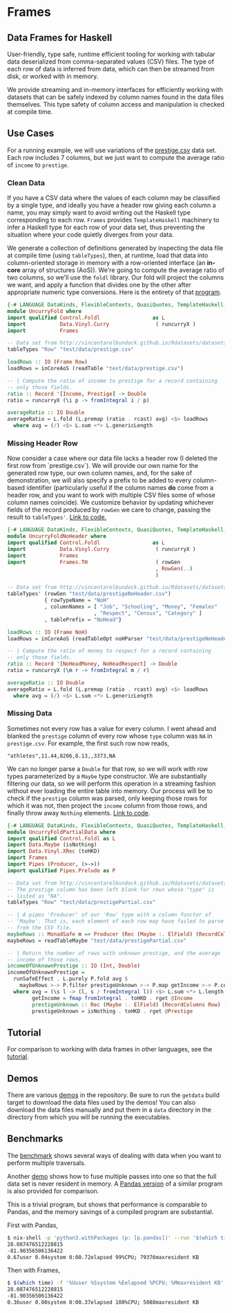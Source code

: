 # Frames


## Data Frames for Haskell

User-friendly, type safe, runtime efficient tooling for working with tabular data deserialized from comma-separated values (CSV) files. The type of each row of data is inferred from data, which can then be streamed from disk, or worked with in memory.

We provide streaming and in-memory interfaces for efficiently working with datasets that can be safely indexed by column names found in the data files themselves. This type safety of column access and manipulation is checked at compile time.


## Use Cases

For a running example, we will use variations of the [prestige.csv](http://vincentarelbundock.github.io/Rdatasets/datasets.html) data set. Each row includes 7 columns, but we just want to compute the average ratio of `income` to `prestige`.


### Clean Data

If you have a CSV data where the values of each column may be classified by a single type, and ideally you have a header row giving each column a name, you may simply want to avoid writing out the Haskell type corresponding to each row. `Frames` provides `TemplateHaskell` machinery to infer a Haskell type for each row of your data set, thus preventing the situation where your code quietly diverges from your data.

We generate a collection of definitions generated by inspecting the data file at compile time (using `tableTypes`), then, at runtime, load that data into column-oriented storage in memory with a row-oriented interface (an **in-core** array of structures (AoS)). We're going to compute the average ratio of two columns, so we'll use the `foldl` library. Our fold will project the columns we want, and apply a function that divides one by the other after appropriate numeric type conversions. Here is the entirety of that [program](https://github.com/acowley/Frames/tree/master/test/UncurryFold.hs).

```haskell
{-# LANGUAGE DataKinds, FlexibleContexts, QuasiQuotes, TemplateHaskell, TypeApplications #-}
module UncurryFold where
import qualified Control.Foldl                 as L
import           Data.Vinyl.Curry               ( runcurryX )
import           Frames

-- Data set from http://vincentarelbundock.github.io/Rdatasets/datasets.html
tableTypes "Row" "test/data/prestige.csv"

loadRows :: IO (Frame Row)
loadRows = inCoreAoS (readTable "test/data/prestige.csv")

-- | Compute the ratio of income to prestige for a record containing
-- only those fields.
ratio :: Record '[Income, Prestige] -> Double
ratio = runcurryX (\i p -> fromIntegral i / p)

averageRatio :: IO Double
averageRatio = L.fold (L.premap (ratio . rcast) avg) <$> loadRows
  where avg = (/) <$> L.sum <*> L.genericLength
```


### Missing Header Row

Now consider a case where our data file lacks a header row (I deleted the first row from \`prestige.csv\`). We will provide our own name for the generated row type, our own column names, and, for the sake of demonstration, we will also specify a prefix to be added to every column-based identifier (particularly useful if the column names **do** come from a header row, and you want to work with multiple CSV files some of whose column names coincide). We customize behavior by updating whichever fields of the record produced by `rowGen` we care to change, passing the result to `tableTypes'`. [Link to code.](https://github.com/acowley/Frames/tree/master/test/UncurryFoldNoHeader.hs)

```haskell
{-# LANGUAGE DataKinds, FlexibleContexts, QuasiQuotes, TemplateHaskell, TypeApplications #-}
module UncurryFoldNoHeader where
import qualified Control.Foldl                 as L
import           Data.Vinyl.Curry               ( runcurryX )
import           Frames
import           Frames.TH                      ( rowGen
                                                , RowGen(..)
                                                )

-- Data set from http://vincentarelbundock.github.io/Rdatasets/datasets.html
tableTypes' (rowGen "test/data/prestigeNoHeader.csv")
            { rowTypeName = "NoH"
            , columnNames = [ "Job", "Schooling", "Money", "Females"
                            , "Respect", "Census", "Category" ]
            , tablePrefix = "NoHead"}

loadRows :: IO (Frame NoH)
loadRows = inCoreAoS (readTableOpt noHParser "test/data/prestigeNoHeader.csv")

-- | Compute the ratio of money to respect for a record containing
-- only those fields.
ratio :: Record '[NoHeadMoney, NoHeadRespect] -> Double
ratio = runcurryX (\m r -> fromIntegral m / r)

averageRatio :: IO Double
averageRatio = L.fold (L.premap (ratio . rcast) avg) <$> loadRows
  where avg = (/) <$> L.sum <*> L.genericLength
```


### Missing Data

Sometimes not every row has a value for every column. I went ahead and blanked the `prestige` column of every row whose `type` column was `NA` in `prestige.csv`. For example, the first such row now reads,

    "athletes",11.44,8206,8.13,,3373,NA

We can no longer parse a `Double` for that row, so we will work with row types parameterized by a `Maybe` type constructor. We are substantially filtering our data, so we will perform this operation in a streaming fashion without ever loading the entire table into memory. Our process will be to check if the `prestige` column was parsed, only keeping those rows for which it was not, then project the `income` column from those rows, and finally throw away `Nothing` elements. [Link to code](https://github.com/acowley/Frames/tree/master/test/UncurryFoldPartialData.hs).

```haskell
{-# LANGUAGE DataKinds, FlexibleContexts, QuasiQuotes, TemplateHaskell, TypeApplications, TypeOperators #-}
module UncurryFoldPartialData where
import qualified Control.Foldl as L
import Data.Maybe (isNothing)
import Data.Vinyl.XRec (toHKD)
import Frames
import Pipes (Producer, (>->))
import qualified Pipes.Prelude as P

-- Data set from http://vincentarelbundock.github.io/Rdatasets/datasets.html
-- The prestige column has been left blank for rows whose "type" is
-- listed as "NA".
tableTypes "Row" "test/data/prestigePartial.csv"

-- | A pipes 'Producer' of our 'Row' type with a column functor of
-- 'Maybe'. That is, each element of each row may have failed to parse
-- from the CSV file.
maybeRows :: MonadSafe m => Producer (Rec (Maybe :. ElField) (RecordColumns Row)) m ()
maybeRows = readTableMaybe "test/data/prestigePartial.csv"

-- | Return the number of rows with unknown prestige, and the average
-- income of those rows.
incomeOfUnknownPrestige :: IO (Int, Double)
incomeOfUnknownPrestige =
  runSafeEffect . L.purely P.fold avg $
    maybeRows >-> P.filter prestigeUnknown >-> P.map getIncome >-> P.concat
  where avg = (\s l -> (l, s / fromIntegral l)) <$> L.sum <*> L.length
        getIncome = fmap fromIntegral . toHKD . rget @Income
        prestigeUnknown :: Rec (Maybe :. ElField) (RecordColumns Row) -> Bool
        prestigeUnknown = isNothing . toHKD . rget @Prestige
```


## Tutorial

For comparison to working with data frames in other languages, see the [tutorial](http://acowley.github.io/Frames/).


## Demos

There are various [demos](https://github.com/acowley/Frames/tree/master/demo) in the repository. Be sure to run the `getdata` build target to download the data files used by the demos! You can also download the data files manually and put them in a `data` directory in the directory from which you will be running the executables.


## Benchmarks

The [benchmark](https://github.com/acowley/Frames/tree/master/benchmarks/InsuranceBench.hs) shows several ways of dealing with data when you want to perform multiple traversals.

Another [demo](https://github.com/acowley/Frames/tree/master/benchmarks/BenchDemo.hs) shows how to fuse multiple passes into one so that the full data set is never resident in memory. A [Pandas version](https://github.com/acowley/Frames/tree/master/benchmarks/panda.py) of a similar program is also provided for comparison.

This is a trivial program, but shows that performance is comparable to Pandas, and the memory savings of a compiled program are substantial.

First with Pandas,

```bash
$ nix-shell -p 'python3.withPackages (p: [p.pandas])' --run '$(which time) -f "%Uuser %Ssystem %Eelapsed %PCPU; %Mmaxresident KB" python benchmarks/panda.py'
28.087476512228815
-81.90356506136422
0.67user 0.04system 0:00.72elapsed 99%CPU; 79376maxresident KB
```

Then with Frames,

```bash
$ $(which time) -f '%Uuser %Ssystem %Eelapsed %PCPU; %Mmaxresident KB' dist-newstyle/build/x86_64-linux/ghc-8.10.4/Frames-0.7.2/x/benchdemo/build/benchdemo/benchdemo
28.087476512228815
-81.90356506136422
0.36user 0.00system 0:00.37elapsed 100%CPU; 5088maxresident KB
```
